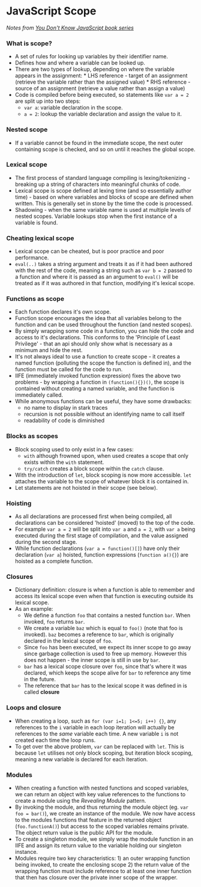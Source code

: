 # JavaScript Scope
*Notes from [You Don't Know JavaScript book series](https://github.com/getify/You-Dont-Know-JS/)*

### What is scope?
* A set of rules for looking up variables by their identifier name.
* Defines how and where a variable can be looked up.
* There are two types of lookup, depending on where the variable appears in the assignment:
		* LHS reference - target of an assignment (retrieve the variable rather than the assigned value)
		* RHS reference - source of an assignment (retrieve a value rather than assign a value)
* Code is compiled before being executed, so statements like `var a = 2` are split up into two steps:
	* `var a`: variable declaration in the scope.
	* `a = 2`: lookup the variable declaration and assign the value to it.

### Nested scope
* If a variable cannot be found in the immediate scope, the next outer containing scope is checked, and so on until it reaches the global scope.


### Lexical scope
* The first process of standard language compiling is lexing/tokenizing - breaking up a string of characters into meaningful chunks of code.
* Lexical scope is scope defined at lexing time (and so essentially author time) - based on where variables and blocks of scope are defined when written. This is generally set in stone by the time the code is processed.
* Shadowing - when the same variable name is used at multiple levels of nested scopes. Variable lookups stop when the first instance of a variable is found.

### Cheating lexical scope
* Lexical scope can be cheated, but is poor practice and poor performance.
* `eval(..)` takes a string argument and treats it as if it had been authored with the rest of the code, meaning a string such as `var b = 2` passed to a function and where it is passed as an argument to `eval()` will be treated as if it was authored in that function, modifying it's lexical scope.


### Functions as scope
* Each function declares it's own scope.
* Function scope encourages the idea that all variables belong to the function and can be used throughout the function (and nested scopes).
* By simply wrapping some code in a function, you can hide the code and access to it's declarations. This conforms to the 'Principle of Least Privilege' - that an api should only show what is necessary as a minimum and hide the rest.
* It's not always ideal to use a function to create scope - it creates a named function (polluting the scope the function is defined in), and the function must be called for the code to run.
* IIFE (immediately invoked function expression) fixes the above two problems - by wrapping a function in `(function(){})()`, the scope is contained without creating a named variable, and the function is immediately called.
* While anonymous functions can be useful, they have some drawbacks:
	* no name to display in stark traces
	* recursion is not possible without an identifying name to call itself
	* readability of code is diminished

### Blocks as scopes
* Block scoping used to only exist in a few cases:
	* `with` although frowned upon, when used creates a scope that only exists within the `with` statement.
	* `try/catch` creates a block scope within the `catch` clause.
* With the introduction of `let`, block scoping is now more accessible. `let` attaches the variable to the scope of whatever block it is contained in.
* Let statements are not hoisted in their scope (see below).


### Hoisting
* As all declarations are processed first when being compiled, all declarations can be considered 'hoisted' (moved) to the top of the code.
* For example `var a = 2` will be split into `var a` and `a = 2`, with `var a` being executed during the first stage of compilation, and the value assigned during the second stage.
*  While function declarations (`var a = function()[]`) have only their declaration (`var a`) hoisted, function expressions (`function a(){}`) are hoisted as a complete function.

### Closures
* Dictionary definition: closure is when a function is able to remember and access its lexical scope even when that function is executing outside its lexical scope.
* As an example:
	* We define a function `foo` that contains a nested function `bar`. When invoked, `foo` returns `bar`.
	* We create a variable `baz` which is equal to `foo()` (note that foo is invoked). `baz` becomes a reference to `bar`, which is originally declared in the lexical scope of `foo`.
	* Since `foo` has been executed, we expect its inner scope to go away since garbage collection is used to free up memory. However this does not happen - the inner scope is still in use by `bar`.
	* `bar` has a lexical scope closure over `foo`, since that's where it was declared, which keeps the scope alive for `bar` to reference any time in the future.
	* The reference that `bar` has to the lexical scope it was defined in is called **closure**

### Loops and closure
* When creating a loop, such as `for (var i=1; 1<=5; i++) {}`, any references to the `i` variable in each loop iteration will actually be references to the *same* variable each time. A new variable `i` is not created each time the loop runs.
* To get over the above problem, `var` can be replaced with `let`. This is because `let` utilises not only block scoping, but iteration block scoping, meaning a new variable is declared for each iteration.

### Modules
* When creating a function with nested functions and scoped variables, we can return an object with key value references to the functions to create a module using the *Revealing Module* pattern.
* By invoking the module, and thus returning the module object (eg. `var foo = bar()`), we create an instance of the module. We now have access to the modules functions that feature in the returned object (`foo.functionA()`) but access to the scoped variables remains private. The object return value is the public API for the module.
* To create a singleton module, we simply wrap the module function in an IIFE and assign its return value to the variable holding our singleton instance.
* Modules require two key characteristics: 1) an outer wrapping function being invoked, to create the enclosing scope 2) the return value of the wrapping function must include reference to at least one inner function that then has closure over the private inner scope of the wrapper.
